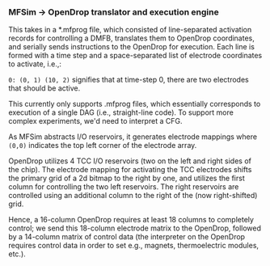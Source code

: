 ### MFSim -> OpenDrop translator and execution engine

This takes in a *.mfprog file, which consisted of line-separated activation records for controlling a DMFB, translates them to OpenDrop coordinates, and serially sends instructions to the OpenDrop for execution.
Each line is formed with a time step and a space-separated list of electrode coordinates to activate, i.e.,:

`0: (0, 1) (10, 2)`
signifies that at time-step 0, there are two electrodes that should be active.

This currently only supports .mfprog files, which essentially corresponds to execution of a single DAG (i.e., straight-line code).  To support more complex experiments, we'd need to interpret a CFG.

As MFSim abstracts I/O reservoirs, it generates electrode mappings where `(0,0)` indicates the top left corner of the electrode array.

OpenDrop utilizes 4 TCC I/O reservoirs (two on the left and right sides of the chip).
The electrode mapping for activating the TCC electrodes shifts the primary grid of a 2d bitmap to the right by one, and utilizes the first column for controlling the two left reservoirs. The right reservoirs are controlled using an additional column to the right of the (now right-shifted) grid.

Hence, a 16-column OpenDrop requires at least 18 columns to completely control;  we send this 18-column electrode matrix to the OpenDrop, followed by a 14-column matrix of control data (the interpreter on the OpenDrop requires control data in order to set e.g., magnets, thermoelectric modules, etc.).